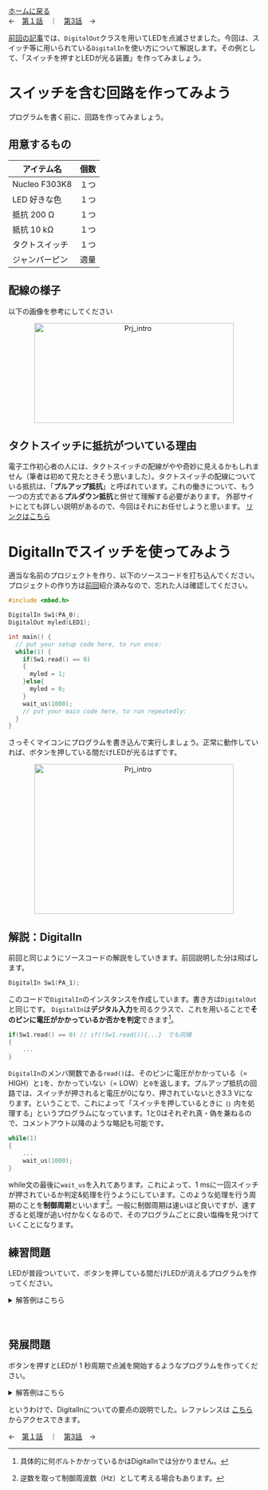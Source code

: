 [ホームに戻る](./index.md)  
←　[第１話](DigitalOut_explain.md)　｜　[第3話](PwmOut_explain.md)　→

[前回の記事](DigitalOut_explain.md)では、`DigitalOut`クラスを用いてLEDを点滅させました。今回は、スイッチ等に用いられている`DigitalIn`を使い方について解説します。その例として、「スイッチを押すとLEDが光る装置」を作ってみましょう。

# スイッチを含む回路を作ってみよう
プログラムを書く前に、回路を作ってみましょう。
## 用意するもの
| アイテム名 | 個数 |
| ---- | ---- | 
| Nucleo F303K8 | １つ |
| LED 好きな色 | １つ |
| 抵抗 200 Ω | １つ |
| 抵抗 10 kΩ | １つ |
| タクトスイッチ | １つ |
| ジャンパーピン | 適量 |

## 配線の様子
以下の画像を参考にしてください

<div style="text-align: center;">
<image src = "./img/kairo.jpg" alt = "Prj_intro" title = "Prj_intro" width = "400" height = "200"/>
</div>


## タクトスイッチに抵抗がついている理由
電子工作初心者の人には、タクトスイッチの配線がやや奇妙に見えるかもしれません（筆者は初めて見たときそう思いました）。タクトスイッチの配線についている抵抗は、「**プルアップ抵抗**」と呼ばれています。これの働きについて、もう一つの方式である**プルダウン抵抗**と併せて理解する必要があります。
外部サイトにとても詳しい説明があるので、今回はそれにお任せしようと思います。
  [リンクはこちら](https://voltechno.com/blog/pullup-pulldown/)

# DigitalInでスイッチを使ってみよう
適当な名前のプロジェクトを作り、以下のソースコードを打ち込んでください。プロジェクトの作り方は[前回](DigitalOut_explain.md)紹介済みなので、忘れた人は確認してください。

``` cpp
#include <mbed.h>

DigitalIn Sw1(PA_0);
DigitalOut myled(LED1);

int main() {
  // put your setup code here, to run once:
  while(1) {
    if(Sw1.read() == 0)
    {
      myled = 1;
    }else{
      myled = 0;
    }
    wait_us(1000);
    // put your main code here, to run repeatedly:
  }
}
```


さっそくマイコンにプログラムを書き込んで実行しましょう。正常に動作していれば、ボタンを押している間だけLEDが光るはずです。

<div style="text-align: center;">
<image src = "./img/testrun1.GIF" alt = "Prj_intro" title = "Prj_intro" width = "400" height = "300"/>
</div>

  
## 解説：DigitalIn
前回と同じようにソースコードの解説をしていきます。前回説明した分は飛ばします。

``` cpp
DigitalIn Sw1(PA_1);
```
このコードで`DigitalIn`のインスタンスを作成しています。書き方は`DigitalOut`と同じです。
`DigitalIn`は**デジタル入力**を司るクラスで、これを用いることで**そのピンに電圧がかかっているか否かを判定**できます[^1]。

``` cpp
if(Sw1.read() == 0) // if(!Sw1.read()){...}　でも同様
{
    ...
}
```

`DigitalIn`のメンバ関数である`read()`は、そのピンに電圧がかかっている（= HIGH）と`1`を、かかっていない（= LOW）と`0`を返します。プルアップ抵抗の回路では、スイッチが押されると電圧が0になり、押されていないとき3.3 Vになります。ということで、これによって「スイッチを押しているときに `｛｝` 内を処理する」というプログラムになっています。1と0はそれぞれ真・偽を兼ねるので、コメントアウト以降のような略記も可能です。

``` cpp
while(1)
{
    ...
    wait_us(1000);
}
```
while文の最後に`wait_us`を入れてあります。これによって、1 msに一回スイッチが押されているか判定&処理を行うようにしています。このような処理を行う周期のことを**制御周期**といいます[^2]。一般に制御周期は速いほど良いですが、速すぎると処理が追い付かなくなるので、そのプログラムごとに良い塩梅を見つけていくことになります。

## 練習問題
LEDが普段ついていて、ボタンを押している間だけLEDが消えるプログラムを作ってください。

<details>
<summary>解答例はこちら</summary>

``` cpp
#include <mbed.h>

DigitalIn Sw1(PA_0);
DigitalOut myled(PB_1);

int main() {
  // put your setup code here, to run once:
  while(1) {
    if(Sw1.read())
    {
      myled = 1;
    }else{
      myled = 0;
    }
    wait_us(1000);
    // put your main code here, to run repeatedly:
  }
}
```

先ほどの例の`if`文の真偽を反転させれば良いでしょう。

</details>

　　
## 発展問題
ボタンを押すとLEDが 1 秒周期で点滅を開始するようなプログラムを作ってください。

<details><summary>解答例はこちら</summary>

``` cpp
#include <mbed.h>

DigitalIn Sw1(PA_0);
DigitalOut myled(LED1);

int main() {
  // put your setup code here, to run once:
  myled = 0;
  while(Sw1.read()){};

  while(1) {
    myled = 1;
    wait_us(500000);
    myled = 0;
    wait_us(500000);
    // put your main code here, to run repeatedly:
  }
}
```

「スイッチが押されていない」という条件での無限ループを点滅の処理の前にはさめば、スイッチが押されるまで待機させることができます。

</details>


というわけで、DigitalInについての要点の説明でした。レファレンスは [こちら](https://os.mbed.com/docs/mbed-os/v6.15/apis/digitalin.html)からアクセスできます。

  

←　[第１話](DigitalOut_explain.md)　｜　[第3話](PwmOut_explain.md)　→

[^1]: 具体的に何ボルトかかっているかはDigitalInでは分かりません。
[^2]: 逆数を取って制御周波数（Hz）として考える場合もあります。